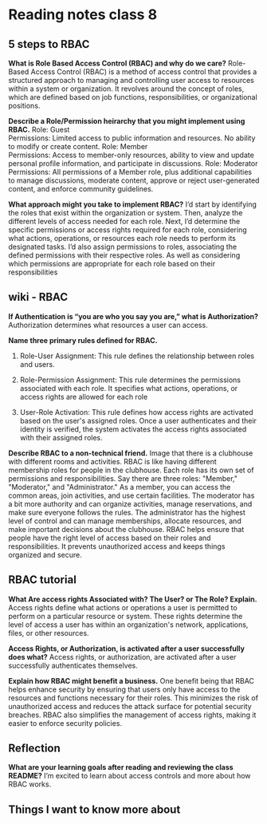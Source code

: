 # Reading notes class 8

## 5 steps to RBAC

**What is Role Based Access Control (RBAC) and why do we care?**
Role-Based Access Control (RBAC) is a method of access control that provides a structured approach to managing and controlling user access to resources within a system or organization. It revolves around the concept of roles, which are defined based on job functions, responsibilities, or organizational positions.

**Describe a Role/Permission heirarchy that you might implement using RBAC.**
Role: Guest<br>Permissions: Limited access to public information and resources. No ability to modify or create content.
Role: Member<br>Permissions: Access to member-only resources, ability to view and update personal profile information, and participate in discussions.
Role: Moderator<br>Permissions: All permissions of a Member role, plus additional capabilities to manage discussions, moderate content, approve or reject user-generated content, and enforce community guidelines.

**What approach might you take to implement RBAC?**
I’d start by identifying the roles that exist within the organization or system. Then, analyze the different levels of access needed for each role.
Next, I’d determine the specific permissions or access rights required for each role, considering what actions, operations, or resources each role needs to perform its designated tasks.
I’d also assign permissions to roles, associating the defined permissions with their respective roles. As well as considering which permissions are appropriate for each role based on their responsibilities

## wiki - RBAC

**If Authentication is “you are who you say you are,” what is Authorization?**
Authorization determines what resources a user can access.

**Name three primary rules defined for RBAC.**

1. Role-User Assignment: This rule defines the relationship between roles and users.

2. Role-Permission Assignment: This rule determines the permissions associated with each role. It specifies what actions, operations, or access rights are allowed for each role

3. User-Role Activation: This rule defines how access rights are activated based on the user's assigned roles. Once a user authenticates and their identity is verified, the system activates the access rights associated with their assigned roles.

**Describe RBAC to a non-technical friend.**
Image that there is a clubhouse with different rooms and activities. RBAC is like having different membership roles for people in the clubhouse. Each role has its own set of permissions and responsibilities. Say there are three roles: "Member," "Moderator," and "Administrator." As a member, you can access the common areas, join activities, and use certain facilities. The moderator has a bit more authority and can organize activities, manage reservations, and make sure everyone follows the rules. The administrator has the highest level of control and can manage memberships, allocate resources, and make important decisions about the clubhouse.
RBAC helps ensure that people have the right level of access based on their roles and responsibilities. It prevents unauthorized access and keeps things organized and secure.

## RBAC tutorial

**What Are access rights Associated with? The User? or The Role? Explain.**
Access rights define what actions or operations a user is permitted to perform on a particular resource or system. These rights determine the level of access a user has within an organization's network, applications, files, or other resources.

**Access Rights, or Authorization, is activated after a user successfully does what?**
Access rights, or authorization, are activated after a user successfully authenticates themselves.

**Explain how RBAC might benefit a business.**
One benefit being that RBAC helps enhance security by ensuring that users only have access to the resources and functions necessary for their roles. This minimizes the risk of unauthorized access and reduces the attack surface for potential security breaches. RBAC also simplifies the management of access rights, making it easier to enforce security policies.

## Reflection

**What are your learning goals after reading and reviewing the class README?**
I’m excited to learn about access controls and more about how RBAC works.

## Things I want to know more about
